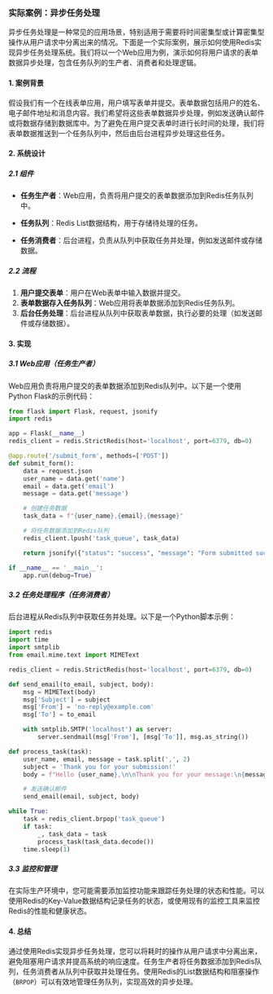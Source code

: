 ### 实际案例：异步任务处理

异步任务处理是一种常见的应用场景，特别适用于需要将时间密集型或计算密集型操作从用户请求中分离出来的情况。下面是一个实际案例，展示如何使用Redis实现异步任务处理系统。我们将以一个Web应用为例，演示如何将用户请求的表单数据异步处理，包含任务队列的生产者、消费者和处理逻辑。

#### 1. 案例背景

假设我们有一个在线表单应用，用户填写表单并提交。表单数据包括用户的姓名、电子邮件地址和消息内容。我们希望将这些表单数据异步处理，例如发送确认邮件或将数据存储到数据库中。为了避免在用户提交表单时进行长时间的处理，我们将表单数据推送到一个任务队列中，然后由后台进程异步处理这些任务。

#### 2. 系统设计

##### 2.1 组件

- **任务生产者**：Web应用，负责将用户提交的表单数据添加到Redis任务队列中。
  
- **任务队列**：Redis List数据结构，用于存储待处理的任务。
  
- **任务消费者**：后台进程，负责从队列中获取任务并处理，例如发送邮件或存储数据。

##### 2.2 流程

1. **用户提交表单**：用户在Web表单中输入数据并提交。
2. **表单数据存入任务队列**：Web应用将表单数据添加到Redis任务队列。
3. **后台任务处理**：后台进程从队列中获取表单数据，执行必要的处理（如发送邮件或存储数据）。

#### 3. 实现

##### 3.1 Web应用（任务生产者）

Web应用负责将用户提交的表单数据添加到Redis队列中。以下是一个使用Python Flask的示例代码：

```python
from flask import Flask, request, jsonify
import redis

app = Flask(__name__)
redis_client = redis.StrictRedis(host='localhost', port=6379, db=0)

@app.route('/submit_form', methods=['POST'])
def submit_form():
    data = request.json
    user_name = data.get('name')
    email = data.get('email')
    message = data.get('message')

    # 创建任务数据
    task_data = f"{user_name},{email},{message}"

    # 将任务数据添加到Redis队列
    redis_client.lpush('task_queue', task_data)

    return jsonify({"status": "success", "message": "Form submitted successfully!"})

if __name__ == '__main__':
    app.run(debug=True)
```

##### 3.2 任务处理程序（任务消费者）

后台进程从Redis队列中获取任务并处理。以下是一个Python脚本示例：

```python
import redis
import time
import smtplib
from email.mime.text import MIMEText

redis_client = redis.StrictRedis(host='localhost', port=6379, db=0)

def send_email(to_email, subject, body):
    msg = MIMEText(body)
    msg['Subject'] = subject
    msg['From'] = 'no-reply@example.com'
    msg['To'] = to_email

    with smtplib.SMTP('localhost') as server:
        server.sendmail(msg['From'], [msg['To']], msg.as_string())

def process_task(task):
    user_name, email, message = task.split(',', 2)
    subject = 'Thank you for your submission!'
    body = f"Hello {user_name},\n\nThank you for your message:\n{message}\n\nBest regards,\nYour Company"

    # 发送确认邮件
    send_email(email, subject, body)

while True:
    task = redis_client.brpop('task_queue')
    if task:
        _, task_data = task
        process_task(task_data.decode())
    time.sleep(1)
```

##### 3.3 监控和管理

在实际生产环境中，您可能需要添加监控功能来跟踪任务处理的状态和性能。可以使用Redis的Key-Value数据结构记录任务的状态，或使用现有的监控工具来监控Redis的性能和健康状态。

#### 4. 总结

通过使用Redis实现异步任务处理，您可以将耗时的操作从用户请求中分离出来，避免阻塞用户请求并提高系统的响应速度。任务生产者将任务数据添加到Redis队列，任务消费者从队列中获取并处理任务。使用Redis的List数据结构和阻塞操作（`BRPOP`）可以有效地管理任务队列，实现高效的异步处理。